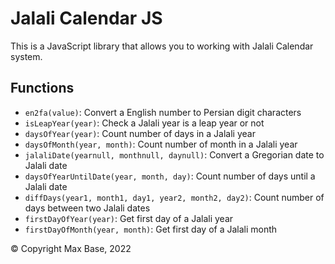 # Jalali Calendar JS

This is a JavaScript library that allows you to working with Jalali Calendar system.

<!-- ## Features

* Jalali Calendar -->

## Functions

- `en2fa(value)`: Convert a English number to Persian digit characters
- `isLeapYear(year)`: Check a Jalali year is a leap year or not
- `daysOfYear(year)`: Count number of days in a Jalali year
- `daysOfMonth(year, month)`: Count number of month in a Jalali year
- `jalaliDate(yearnull, monthnull, daynull)`: Convert a Gregorian date to Jalali date
- `daysOfYearUntilDate(year, month, day)`: Count number of days until a Jalali date
- `diffDays(year1, month1, day1, year2, month2, day2)`: Count number of days between two Jalali dates
- `firstDayOfYear(year)`: Get first day of a Jalali year
- `firstDayOfMonth(year, month)`: Get first day of a Jalali month

© Copyright Max Base, 2022
